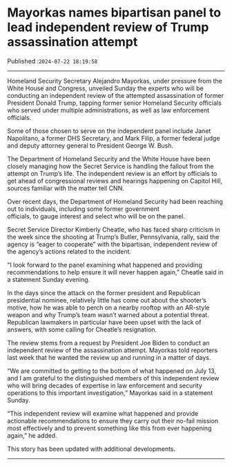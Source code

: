 # Mayorkas names bipartisan panel to lead independent review of Trump assassination attempt

Published :`2024-07-22 18:19:58`

---

Homeland Security Secretary Alejandro Mayorkas, under pressure from the White House and Congress, unveiled Sunday the experts who will be conducting an independent review of the attempted assassination of former President Donald Trump, tapping former senior Homeland Security officials who served under multiple administrations, as well as law enforcement officials.

Some of those chosen to serve on the independent panel include Janet Napolitano, a former DHS Secretary, and Mark Filip, a former federal judge and deputy attorney general to President George W. Bush.

The Department of Homeland Security and the White House have been closely managing how the Secret Service is handling the fallout from the attempt on Trump’s life. The independent review is an effort by officials to get ahead of congressional reviews and hearings happening on Capitol Hill, sources familiar with the matter tell CNN.

Over recent days, the Department of Homeland Security had been reaching out to individuals, including some former government officials, to gauge interest and select who will be on the panel.

Secret Service Director Kimberly Cheatle, who has faced sharp criticism in the week since the shooting at Trump’s Butler, Pennsylvania, rally, said the agency is “eager to cooperate” with the bipartisan, independent review of the agency’s actions related to the incident.

“I look forward to the panel examining what happened and providing recommendations to help ensure it will never happen again,” Cheatle said in a statement Sunday evening.

In the days since the attack on the former president and Republican presidential nominee, relatively little has come out about the shooter’s motive, how he was able to perch on a nearby rooftop with an AR-style weapon and why Trump’s team wasn’t warned about a potential threat. Republican lawmakers in particular have been upset with the lack of answers, with some calling for Cheatle’s resignation.

The review stems from a request by President Joe Biden to conduct an independent review of the assassination attempt. Mayorkas told reporters last week that he wanted the review up and running in a matter of days.

“We are committed to getting to the bottom of what happened on July 13, and I am grateful to the distinguished members of this independent review who will bring decades of expertise in law enforcement and security operations to this important investigation,” Mayorkas said in a statement Sunday.

“This independent review will examine what happened and provide actionable recommendations to ensure they carry out their no-fail mission most effectively and to prevent something like this from ever happening again,” he added.

This story has been updated with additional developments.

---

